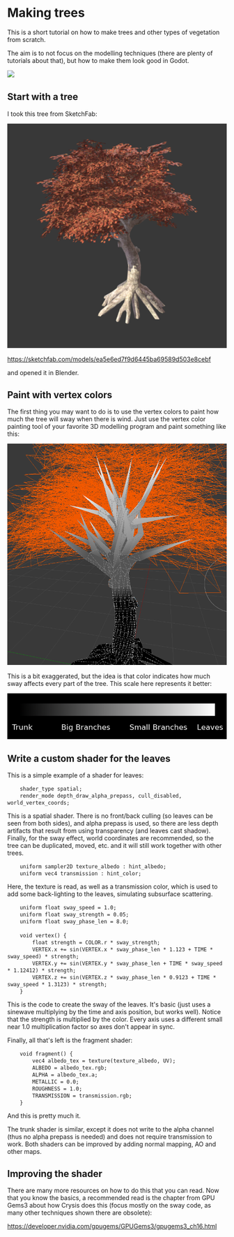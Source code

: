 

Making trees
============

This is a short tutorial on how to make trees and other types of vegetation from scratch.

The aim is to not focus on the modelling techniques (there are plenty of tutorials about that), but how to make them look good in Godot.

![](img/tree_sway.gif)

Start with a tree
-----------------

I took this tree from SketchFab:

![](img/tree_base.png)

https://sketchfab.com/models/ea5e6ed7f9d6445ba69589d503e8cebf

and opened it in Blender.

Paint with vertex colors
------------------------

The first thing you may want to do is to use the vertex colors to paint how much the tree will sway when there is wind. Just use the vertex color painting tool of your favorite 3D modelling program and paint something like this:

![](img/tree_vertex_paint.png)

This is a bit exaggerated, but the idea is that color indicates how much sway affects every part of the tree. This scale here represents it better:

![](img/tree_gradient.png)

Write a custom shader for the leaves
------------------------------------

This is a simple example of a shader for leaves:

```
    shader_type spatial;
    render_mode depth_draw_alpha_prepass, cull_disabled, world_vertex_coords;
```

This is a spatial shader. There is no front/back culling (so leaves can be seen from both sides), and alpha prepass is used, so there are less depth artifacts that result from using transparency (and leaves cast shadow). Finally, for the sway effect, world coordinates are recommended, so the tree can be duplicated, moved, etc. and it will still work together with other trees.

```
    uniform sampler2D texture_albedo : hint_albedo;
    uniform vec4 transmission : hint_color;
```

Here, the texture is read, as well as a transmission color, which is used to add some back-lighting to the leaves, simulating subsurface scattering.


```
    uniform float sway_speed = 1.0;
    uniform float sway_strength = 0.05;
    uniform float sway_phase_len = 8.0;

    void vertex() {
        float strength = COLOR.r * sway_strength;
        VERTEX.x += sin(VERTEX.x * sway_phase_len * 1.123 + TIME * sway_speed) * strength;
        VERTEX.y += sin(VERTEX.y * sway_phase_len + TIME * sway_speed * 1.12412) * strength;
        VERTEX.z += sin(VERTEX.z * sway_phase_len * 0.9123 + TIME * sway_speed * 1.3123) * strength;
    }
```

This is the code to create the sway of the leaves. It's basic (just uses a sinewave multiplying by the time and axis position, but works well). Notice that the strength is multiplied by the color. Every axis uses a different small near 1.0 multiplication factor so axes don't appear in sync.


Finally, all that's left is the fragment shader:

```
    void fragment() {
        vec4 albedo_tex = texture(texture_albedo, UV);
        ALBEDO = albedo_tex.rgb;
        ALPHA = albedo_tex.a;
        METALLIC = 0.0;
        ROUGHNESS = 1.0;
        TRANSMISSION = transmission.rgb;
    }
```

And this is pretty much it.

The trunk shader is similar, except it does not write to the alpha channel (thus no alpha prepass is needed) and does not require transmission to work. Both shaders can be improved by adding normal mapping, AO and other maps.

Improving the shader
--------------------

There are many more resources on how to do this that you can read. Now that you know the basics, a recommended read is the chapter from GPU Gems3 about how Crysis does this
(focus mostly on the sway code, as many other techniques shown there are obsolete):

https://developer.nvidia.com/gpugems/GPUGems3/gpugems3_ch16.html
